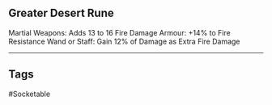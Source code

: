 ## Greater Desert Rune
Martial Weapons: Adds 13 to 16 Fire Damage
Armour: +14% to Fire Resistance
Wand or Staff: Gain 12% of Damage as Extra Fire Damage

---
## Tags
#Socketable
